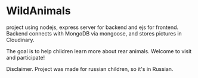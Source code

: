 # WildAnimals
project using  nodejs, express server  for backend and ejs for frontend. Backend connects with MongoDB via mongoose, and stores pictures in Cloudinary.

The goal is to help children learn more about rear animals. 
Welcome to visit and participate!

Disclaimer. Project was made for russian children, so it's in Russian.
